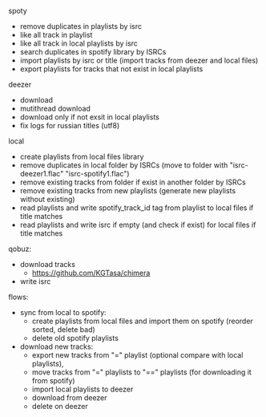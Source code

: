 spoty
- remove duplicates in playlists by isrc
- like all track in playlist
- like all track in local playlists by isrc 
- search duplicates in spotify library by ISRCs
- import playlists by isrc or title (import tracks from deezer and local files)
- export playlists for tracks that not exist in local playlists

deezer
- download
- mutithread download
- download only if not exsit in local playlists
- fix logs for russian titles (utf8)

local
- create playlists from local files library
- remove duplicates in local folder by ISRCs (move to folder with "isrc-deezer1.flac" "isrc-spotify1.flac")
- remove existing tracks from folder if exist in another folder by ISRCs
- remove existing tracks from new playlists (generate new playlists without existing)
- read playlists and write spotify_track_id tag from playlist to local files if title matches
- read playlists and write isrc if empty (and check if exist) for local files if title matches

qobuz:
- download tracks
  - https://github.com/KGTasa/chimera
- write isrc

flows:
- sync from local to spotify:
  - create playlists from local files and import them on spotify (reorder sorted, delete bad)
  - delete old spotify playlists
- download new tracks:
  - export new tracks from "=" playlist (optional compare with local playlists),
  - move tracks from "=" playlists to "==" playlists (for downloading it from spotify)
  - import local playlists to deezer
  - download from deezer
  - delete on deezer
